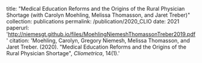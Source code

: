 
title: "Medical Education Reforms and the Origins of the Rural Physician Shortage (with Carolyn Moehling, Melissa Thomasson, and Jaret Treber)"
collection: publications
permalink: /publication/2020_CLIO
date: 2021
paperurl: 'http://niemesgt.github.io/files/MoehlingNiemeshThomassonTreber2019.pdf'
citation: 'Moehling, Carolyn, Gregory Niemesh, Melissa Thomasson, and Jaret Treber. (2020). &quot;Medical Education Reforms and the Origins of the Rural Physician Shortage&quot;, <i>Cliometrica</i>, 14(1).'



